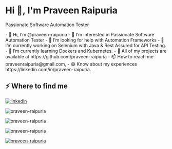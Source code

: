 <h1>Hi 👋, I'm Praveen Raipuria</h1>
<p>Passionate Software Automation Tester</p>
- 👋 Hi, I’m @praveen-raipuria
- 👀 I’m interested in Passionate Software Automation Tester
- 🤝 I’m looking for help with Automation Frameworks
- 🌱  I’m currently working on Selenium with Java & Rest Assured for API Testing.
- 🌱 I’m currently learning Dockers and Kubernetes.
- 💞️ All of my projects are available at https://github.com/praveen-raipuria
- 📫 How to reach me praveenraipuria@gmail.com,
- 😄 Know about my experiences https://linkedin.com/in/praveen-raipuria.

<h2>⚡️ Where to find me</h2>
<p><a target="_blank" href="https://www.linkedin.com/in/www.linkedin.com/in/praveen-raipuria" style="display: inline-block;"><img src="https://img.shields.io/badge/linkedin-logo?style=for-the-badge&logo=linkedin&logoColor=white&color=#0a77b6" alt="linkedin" /></a></p>
<p><img align="center" src="https://github-readme-stats.vercel.app/api?username=praveen-raipuria&show_icons=true&locale=en" alt="praveen-raipuria" /></p>
<p><img align="center" src="https://github-readme-streak-stats.herokuapp.com/?user=praveen-raipuria&" alt="praveen-raipuria" /></p>
<p><img src="https://github-readme-stats.vercel.app/api/top-langs?username=praveen-raipuria&show_icons=true&locale=en&layout=compact" alt="praveen-raipuria" /></p>
<p><a href="https://github.com/ryo-ma/github-profile-trophy"><img src="https://github-profile-trophy.vercel.app/?username=praveen-raipuria" alt="praveen-raipuria" /></a></p>
